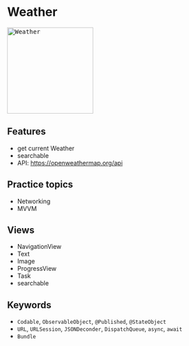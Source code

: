 # Weather

<kbd><img src="https://user-images.githubusercontent.com/12739843/153251221-84732e8e-913c-48b7-92a1-ebb6aac71bac.gif" width="200px" alt="Weather"/></kbd>

## Features

- get current Weather
- searchable
- API: https://openweathermap.org/api

## Practice topics

- Networking
- MVVM

## Views

- NavigationView
- Text
- Image
- ProgressView
- Task
- searchable

## Keywords

- `Codable`, `ObservableObject`, `@Published`, `@StateObject`
- `URL`, `URLSession`, `JSONDeconder`, `DispatchQueue`, `async`, `await`
- `Bundle`
